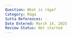 ```yaml
---
Question: What is rāga?
Category: Rāga
Sutta References: -
Date Entered: March 14, 2025
Review Status: Not started
---
```

